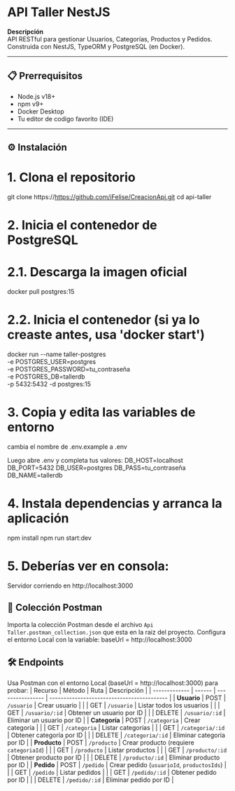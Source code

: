 # API Taller NestJS

**Descripción**  
API RESTful para gestionar Usuarios, Categorías, Productos y Pedidos.  
Construida con NestJS, TypeORM y PostgreSQL (en Docker).

---

## 📋 Prerrequisitos

- Node.js v18+  
- npm v9+  
- Docker Desktop  
- Tu editor de codigo favorito (IDE)  

---

## ⚙️ Instalación

# 1. Clona el repositorio
git clone https://https://github.com/iFelise/CreacionApi.git
cd api-taller

# 2. Inicia el contenedor de PostgreSQL
# 2.1. Descarga la imagen oficial
   docker pull postgres:15

   # 2.2. Inicia el contenedor (si ya lo creaste antes, usa 'docker start')
   docker run --name taller-postgres \
     -e POSTGRES_USER=postgres \
     -e POSTGRES_PASSWORD=tu_contraseña \
     -e POSTGRES_DB=tallerdb \
     -p 5432:5432 -d postgres:15

# 3. Copia y edita las variables de entorno
cambia el nombre de .env.example a .env

Luego abre .env y completa tus valores:
DB_HOST=localhost
DB_PORT=5432
DB_USER=postgres
DB_PASS=tu_contraseña
DB_NAME=tallerdb

# 4. Instala dependencias y arranca la aplicación
npm install
npm run start:dev

# 5. Deberías ver en consola:
Servidor corriendo en http://localhost:3000

## 📂 Colección Postman

Importa la colección Postman desde el archivo `Api Taller.postman_collection.json` que esta en la raiz del proyecto.
Configura el entorno Local con la variable: baseUrl = http://localhost:3000

## 🛠️ Endpoints

Usa Postman con el entorno Local (baseUrl = http://localhost:3000) para probar:
| Recurso       | Método | Ruta             | Descripción                                |
| ------------- | ------ | ---------------- | ------------------------------------------ |
| **Usuario**   | POST   | `/usuario`       | Crear usuario                              |
|               | GET    | `/usuario`       | Listar todos los usuarios                  |
|               | GET    | `/usuario/:id`   | Obtener un usuario por ID                  |
|               | DELETE | `/usuario/:id`   | Eliminar un usuario por ID                 |
| **Categoría** | POST   | `/categoria`     | Crear categoría                            |
|               | GET    | `/categoria`     | Listar categorías                          |
|               | GET    | `/categoria/:id` | Obtener categoría por ID                   |
|               | DELETE | `/categoria/:id` | Eliminar categoría por ID                  |
| **Producto**  | POST   | `/producto`      | Crear producto (requiere `categoriaId`)    |
|               | GET    | `/producto`      | Listar productos                           |
|               | GET    | `/producto/:id`  | Obtener producto por ID                    |
|               | DELETE | `/producto/:id`  | Eliminar producto por ID                   |
| **Pedido**    | POST   | `/pedido`        | Crear pedido (`usuarioId`, `productosIds`) |
|               | GET    | `/pedido`        | Listar pedidos                             |
|               | GET    | `/pedido/:id`    | Obtener pedido por ID                      |
|               | DELETE | `/pedido/:id`    | Eliminar pedido por ID                     |

